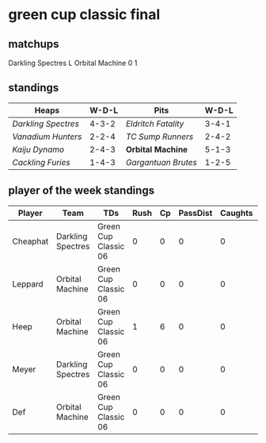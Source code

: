 # green cup classic final

## matchups

Darkling Spectres L Orbital Machine 0 1

## standings

| Heaps | W-D-L | Pits | W-D-L |
|-------|-----|--|--|
| *Darkling Spectres* | 4-3-2 | *Eldritch Fatality* | 3-4-1 |
| *Vanadium Hunters* | 2-2-4 | *TC Sump Runners* | 2-4-2 |
| *Kaiju Dynamo* | 2-4-3 | **Orbital Machine** | 5-1-3 |
| *Cackling Furies* | 1-4-3 | *Gargantuan Brutes* | 1-2-5 |

## player of the week standings

| Player            | Team             | TDs  | Rush | Cp   | PassDist | Caughts | Cas  | Blocks | Sacks | MVPs | SPP  |
|-------------------|------------------|------|------|------|----------|---------|------|--------|-------|------|------|
| Cheaphat | Darkling Spectres | Green Cup Classic 06 |    0 |    0 |    0 |        0 |      0 |     0 |    1 |      6 |     0 |    1 |    7 |
| Leppard   | Orbital Machine   | Green Cup Classic 06 |    0 |    0 |    0 |        0 |      0 |     0 |    0 |      4 |     0 |    1 |    5 |
| Heep     | Orbital Machine   | Green Cup Classic 06 |    1 |    6 |    0 |        0 |      0 |     0 |    0 |      6 |     0 |    0 |    3 |
| Meyer   | Darkling Spectres | Green Cup Classic 06 |    0 |    0 |    0 |        0 |      0 |     0 |    1 |      6 |     0 |    0 |    2 |
| Def      | Orbital Machine   | Green Cup Classic 06 |    0 |    0 |    0 |        0 |      0 |     0 |    1 |      6 |     0 |    0 |    2 |

